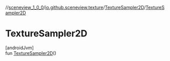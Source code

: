 //[sceneview_1_0_0](../../../index.md)/[io.github.sceneview.texture](../index.md)/[TextureSampler2D](index.md)/[TextureSampler2D](-texture-sampler2-d.md)

# TextureSampler2D

[androidJvm]\
fun [TextureSampler2D](-texture-sampler2-d.md)()
